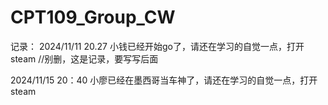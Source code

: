 ﻿# CPT109_Group_CW
记录：
2024/11/11   20.27
小钱已经开始go了，请还在学习的自觉一点，打开steam
//别删，这是记录，要写写后面

2024/11/15   20：40
小廖已经在墨西哥当车神了，请还在学习的自觉一点，打开steam
